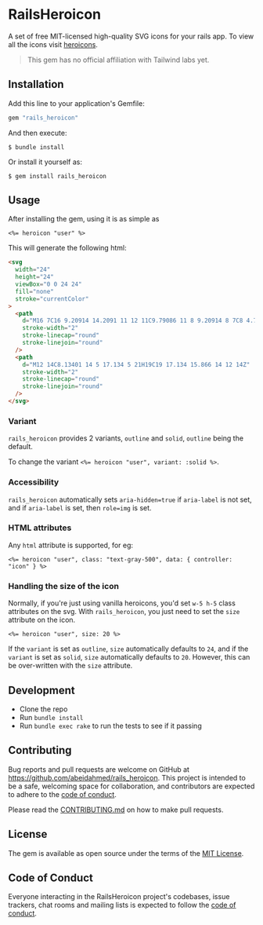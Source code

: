 # RailsHeroicon

A set of free MIT-licensed high-quality SVG icons for your rails app. To view
all the icons visit [heroicons](https://heroicons.com/).

> This gem has no official affiliation with Tailwind labs yet.

## Installation

Add this line to your application's Gemfile:

```ruby
gem "rails_heroicon"
```

And then execute:

    $ bundle install

Or install it yourself as:

    $ gem install rails_heroicon

## Usage

After installing the gem, using it is as simple as

```erb
<%= heroicon "user" %>
```

This will generate the following html:

```html
<svg
  width="24"
  height="24"
  viewBox="0 0 24 24"
  fill="none"
  stroke="currentColor"
>
  <path
    d="M16 7C16 9.20914 14.2091 11 12 11C9.79086 11 8 9.20914 8 7C8 4.79086 9.79086 3 12 3C14.2091 3 16 4.79086 16 7Z"
    stroke-width="2"
    stroke-linecap="round"
    stroke-linejoin="round"
  />
  <path
    d="M12 14C8.13401 14 5 17.134 5 21H19C19 17.134 15.866 14 12 14Z"
    stroke-width="2"
    stroke-linecap="round"
    stroke-linejoin="round"
  />
</svg>
```

### Variant

`rails_heroicon` provides 2 variants, `outline` and `solid`, `outline` being
the default.

To change the variant `<%= heroicon "user", variant: :solid %>`.

### Accessibility

`rails_heroicon` automatically sets `aria-hidden=true` if `aria-label` is not
set, and if `aria-label` is set, then `role=img` is set.

### HTML attributes

Any `html` attribute is supported, for eg:

```erb
<%= heroicon "user", class: "text-gray-500", data: { controller: "icon" } %>
```

### Handling the size of the icon

Normally, if you're just using vanilla heroicons, you'd set `w-5 h-5` class
attributes on the svg. With `rails_heroicon`, you just need to set the `size`
attribute on the icon.

```erb
<%= heroicon "user", size: 20 %>
```

If the `variant` is set as `outline`, `size` automatically defaults to `24`,
and if the `variant` is set as `solid`, `size` automatically defaults to `20`.
However, this can be over-written with the `size` attribute.

## Development

- Clone the repo
- Run `bundle install`
- Run `bundle exec rake` to run the tests to see if it passing

## Contributing

Bug reports and pull requests are welcome on GitHub at
https://github.com/abeidahmed/rails_heroicon. This project is intended to be a
safe, welcoming space for collaboration, and contributors are expected to adhere
to the [code of conduct](https://github.com/abeidahmed/rails-heroicon/blob/main/CODE_OF_CONDUCT.md).

Please read the [CONTRIBUTING.md](https://github.com/abeidahmed/rails-heroicon/blob/main/CONTRIBUTING.md)
on how to make pull requests.

## License

The gem is available as open source under the terms of the [MIT License](https://opensource.org/licenses/MIT).

## Code of Conduct

Everyone interacting in the RailsHeroicon project's codebases, issue trackers,
chat rooms and mailing lists is expected to follow the
[code of conduct](https://github.com/abeidahmed/rails-heroicon/blob/main/CODE_OF_CONDUCT.md).
